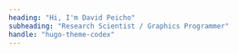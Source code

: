```yaml
---
heading: "Hi, I'm David Peicho"
subheading: "Research Scientist / Graphics Programmer"
handle: "hugo-theme-codex"
---
```

